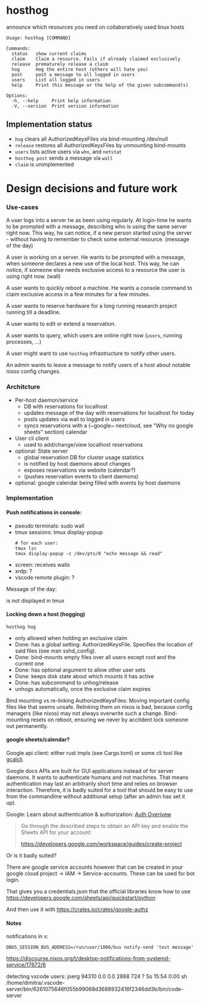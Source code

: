 # hosthog

announce which resources you need on collaboratively used linux hosts

```
Usage: hosthog [COMMAND]

Commands:
  status   show current claims
  claim    Claim a resource. Fails if already claimed exclusively
  release  prematurely release a claim
  hog      Hog the entire host (others will hate you)
  post     post a message to all logged in users
  users    List all logged in users
  help     Print this message or the help of the given subcommand(s)

Options:
  -h, --help     Print help information
  -V, --version  Print version information
```

## Implementation status

- `hog` clears all AuthorizedKeysFiles via bind-mounting /dev/null
- `release` restores all AuthorizedKeysFiles by unmounting bind-mounts
- `users` lists active users via `who`, and `netstat`
- `hosthog post` sends a message via `wall`
- `claim` is unimplemented


# Design decisions and future work

### Use-cases

A user logs into a server he as been using regularly. 
At login-time he wants to be prompted with a message, describing who is using the same server right now. 
This way, he can notice, if a new person started using the server - without having to remember to check some external resource. 
(message of the day)

A user is working on a server. He wants to be prompted with a message, when someone declares a new use of the local host. 
This way, he can notice, if someone else needs exclusive access to a resource the user is using right now. 
(wall)

A user wants to quickly reboot a machine. He wants a console command to claim exclusive access in a few minutes for a few minutes. 

A user wants to reserve hardware for a long running research project running till a deadline. 

A user wants to edit or extend a reservation.

A user wants to query, which users are online right now (`users`, running processes, ...)

A user might want to use `hosthog` infrastructure to notify other users.

An admin wants to leave a message to notify users of a host about notable nixos config changes. 

### Architcture

- Per-host daemon/service
  - DB with reservations for localhost
  - updates message of the day with reservations for localhost for today
  - posts updates via wall to logged in users
  - syncs reservations with a (~google~ nextcloud, see "Why no google sheets" section) calendar
- User cli client
  - used to add/change/view localhost reservations
- optional: State server
  - global reservation DB for cluster usage statistics
  - is notified by host daemons about changes
  - exposes reservations via website (calendar?)
  - (pushes reservation events to client daemons)
- optional: google calendar being filled with events by host daemons


### Implementation

#### Push notifications in console: 

- pseudo terminals: sudo wall
- tmux sessions: tmux display-popup  
  ```
  # for each user:
  tmux lsc
  tmux display-popup -c /dev/pts/0 "echo message && read"
  ```
- screen: receives walls
- xrdp: ?
- vscode remote plugin: ?

Message of the day:

is not displayed in tmux


#### Locking down a host (hogging)

`hosthog hog`

- only allowed when holding an exclusive claim
- Done: has a global setting: AuthorizedKeysFile. Specifies the location of said files (see man sshd\_config).
- Done: bind-mounts empty files over all users except root and the current one
- Done: has optional argument to allow other user sets
- Done: keeps disk state about which mounts it has active
- Done: has subcommand to unhog/release
- unhogs automatically, once the exclusive claim expires

Bind mounting vs re-linking AuthorizedKeysFiles: Moving important config files like that seems unsafe. Relinking them on nixos is bad, because config managers (like nixos) may not always overwrite such a change. Bind-mounting resets on reboot, ensuring we never by accitdent lock someone out permanently.

#### google sheets/calendar?

Google api client: either rust impls (see Cargo.toml) or some cli tool like [gcalcli](https://github.com/insanum/gcalcli).

Google docs APIs are built for GUI applications instead of for server daemons. 
It wants to authenticate humans and not machines. 
That means authentication may last an arbitrarily short time and relies on browser interaction.
Therefore, it is badly suited for a tool that should be easy to use from the commandline without additional setup (after an admin has set it up). 

Google: Learn about authentication & authorization: [Auth Overivew](https://developers.google.com/workspace/guides/auth-overview)

> Go through the described steps to obtain an API key and enable the Sheets API for your account:
> 
> https://developers.google.com/workspace/guides/create-project

Or is it badly suited?

There are google service accounts however that can be created in your google cloud project -> IAM -> Service-accounts.
These can be used for bot login.

That gives you a credentials.json that the official libraries know how to use https://developers.google.com/sheets/api/quickstart/python

And then use it with https://crates.io/crates/google-authz

#### Notes

notifications in x:

`DBUS_SESSION_BUS_ADDRESS=/run/user/1000/bus notify-send 'test message'`

https://discourse.nixos.org/t/desktop-notifications-from-systemd-service/17672/6

detecting vscode users: 
joerg      94310  0.0  0.0   2888   724 ?        Ss   15:54   0:00 sh /home/dimitra/.vscode-server/bin/6261075646f055b99068d3688932416f2346dd3b/bin/code-server
